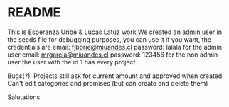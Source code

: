 # README 
This is Esperanza Uribe & Lucas Latuz work
We created an admin user in the seeds file for debugging purposes, you can use it if
you want, the credentials are 
email: fjborie@miuandes.cl 	password: lalala for the admin user 
email: mrgarcia@miuandes.cl 	password: 123456 for the non admin user
the user with the id 1 has every project


Bugs(?):
Projects still ask for current amount and approved when created
Can't edit categories and promises (but can create and delete them)




Salutations